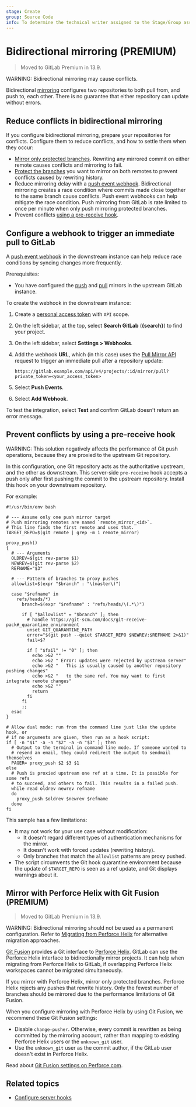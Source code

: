 ```yaml
---
stage: Create
group: Source Code
info: To determine the technical writer assigned to the Stage/Group associated with this page, see https://about.gitlab.com/handbook/product/ux/technical-writing/#assignments
---
```


# Bidirectional mirroring **(PREMIUM)**

> Moved to GitLab Premium in 13.9.

WARNING:
Bidirectional mirroring may cause conflicts.

Bidirectional [mirroring](index.md) configures two repositories to both pull from,
and push to, each other. There is no guarantee that either repository can update
without errors.

## Reduce conflicts in bidirectional mirroring

If you configure bidirectional mirroring, prepare your repositories for
conflicts. Configure them to reduce conflicts, and how to settle them when they occur:

- [Mirror only protected branches](index.md#mirror-only-protected-branches). Rewriting
  any mirrored commit on either remote causes conflicts and mirroring to fail.
- [Protect the branches](../../protected_branches.md) you want to mirror on both
  remotes to prevent conflicts caused by rewriting history.
- Reduce mirroring delay with a [push event webhook](../../integrations/webhook_events.md#push-events).
  Bidirectional mirroring creates a race condition where commits made close together
  to the same branch cause conflicts. Push event webhooks can help mitigate the race
  condition. Push mirroring from GitLab is rate limited to once per minute when only
  push mirroring protected branches.
- Prevent conflicts [using a pre-receive hook](#prevent-conflicts-by-using-a-pre-receive-hook).

## Configure a webhook to trigger an immediate pull to GitLab

A [push event webhook](../../integrations/webhook_events.md#push-events) in the downstream
instance can help reduce race conditions by syncing changes more frequently.

Prerequisites:

- You have configured the [push](push.md#set-up-a-push-mirror-to-another-gitlab-instance-with-2fa-activated)
and [pull](pull.md#pull-from-a-remote-repository) mirrors in the upstream GitLab instance.

To create the webhook in the downstream instance:

1. Create a [personal access token](../../../profile/personal_access_tokens.md) with `API` scope.
1. On the left sidebar, at the top, select **Search GitLab** (**{search}**) to find your project.
1. On the left sidebar, select **Settings > Webhooks**.
1. Add the webhook **URL**, which (in this case) uses the
   [Pull Mirror API](../../../../api/projects.md#start-the-pull-mirroring-process-for-a-project)
   request to trigger an immediate pull after a repository update:

   ```plaintext
   https://gitlab.example.com/api/v4/projects/:id/mirror/pull?private_token=<your_access_token>
   ```

1. Select **Push Events**.
1. Select **Add Webhook**.

To test the integration, select **Test** and confirm GitLab doesn't return an error message.

## Prevent conflicts by using a pre-receive hook

WARNING:
This solution negatively affects the performance of Git push operations, because
they are proxied to the upstream Git repository.

In this configuration, one Git repository acts as the authoritative upstream, and
the other as downstream. This server-side `pre-receive` hook accepts a push only
after first pushing the commit to the upstream repository. Install this hook on
your downstream repository.

For example:

```shell
#!/usr/bin/env bash

# --- Assume only one push mirror target
# Push mirroring remotes are named `remote_mirror_<id>`.
# This line finds the first remote and uses that.
TARGET_REPO=$(git remote | grep -m 1 remote_mirror)

proxy_push()
{
  # --- Arguments
  OLDREV=$(git rev-parse $1)
  NEWREV=$(git rev-parse $2)
  REFNAME="$3"

  # --- Pattern of branches to proxy pushes
  allowlist=$(expr "$branch" : "\(master\)")

  case "$refname" in
    refs/heads/*)
      branch=$(expr "$refname" : "refs/heads/\(.*\)")

      if [ "$allowlist" = "$branch" ]; then
        # handle https://git-scm.com/docs/git-receive-pack#_quarantine_environment
        unset GIT_QUARANTINE_PATH
        error="$(git push --quiet $TARGET_REPO $NEWREV:$REFNAME 2>&1)"
        fail=$?

        if [ "$fail" != "0" ]; then
          echo >&2 ""
          echo >&2 " Error: updates were rejected by upstream server"
          echo >&2 "   This is usually caused by another repository pushing changes"
          echo >&2 "   to the same ref. You may want to first integrate remote changes"
          echo >&2 ""
          return
        fi
      fi
      ;;
  esac
}

# Allow dual mode: run from the command line just like the update hook, or
# if no arguments are given, then run as a hook script:
if [ -n "$1" -a -n "$2" -a -n "$3" ]; then
  # Output to the terminal in command line mode. If someone wanted to
  # resend an email, they could redirect the output to sendmail themselves
  PAGER= proxy_push $2 $3 $1
else
  # Push is proxied upstream one ref at a time. It is possible for some refs
  # to succeed, and others to fail. This results in a failed push.
  while read oldrev newrev refname
  do
    proxy_push $oldrev $newrev $refname
  done
fi
```

This sample has a few limitations:

- It may not work for your use case without modification:
  - It doesn't regard different types of authentication mechanisms for the mirror.
  - It doesn't work with forced updates (rewriting history).
  - Only branches that match the `allowlist` patterns are proxy pushed.
- The script circumvents the Git hook quarantine environment because the update of `$TARGET_REPO`
  is seen as a ref update, and Git displays warnings about it.

## Mirror with Perforce Helix with Git Fusion **(PREMIUM)**

> Moved to GitLab Premium in 13.9.

WARNING:
Bidirectional mirroring should not be used as a permanent configuration. Refer to
[Migrating from Perforce Helix](../../import/perforce.md) for alternative migration approaches.

[Git Fusion](https://www.perforce.com/manuals/git-fusion/#Git-Fusion/section_avy_hyc_gl.html) provides a Git interface
to [Perforce Helix](https://www.perforce.com/products). GitLab can use the Perforce Helix
interface to bidirectionally mirror projects. It can help when migrating from Perforce Helix
to GitLab, if overlapping Perforce Helix workspaces cannot be migrated simultaneously.

If you mirror with Perforce Helix, mirror only protected branches. Perforce Helix
rejects any pushes that rewrite history. Only the fewest number of branches should be mirrored
due to the performance limitations of Git Fusion.

When you configure mirroring with Perforce Helix by using Git Fusion, we recommend these Git Fusion
settings:

- Disable `change-pusher`. Otherwise, every commit is rewritten as being committed
  by the mirroring account, rather than mapping to existing Perforce Helix users or the `unknown_git` user.
- Use the `unknown_git` user as the commit author, if the GitLab user doesn't exist in
  Perforce Helix.

Read about [Git Fusion settings on Perforce.com](https://www.perforce.com/manuals/git-fusion/Content/Git-Fusion/section_vss_bdw_w3.html#section_zdp_zz1_3l).

## Related topics

- [Configure server hooks](../../../../administration/server_hooks.md)
